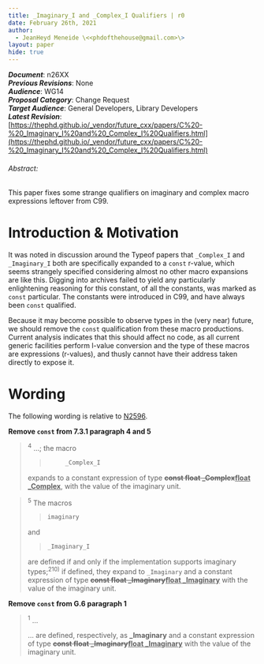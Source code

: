 ```yaml
---
title: _Imaginary_I and _Complex_I Qualifiers | r0
date: February 26th, 2021
author:
  - JeanHeyd Meneide \<<phdofthehouse@gmail.com>\>
layout: paper
hide: true
---
```


_**Document**_: n26XX  
_**Previous Revisions**_: None  
_**Audience**_: WG14  
_**Proposal Category**_: Change Request  
_**Target Audience**_: General Developers, Library Developers  
_**Latest Revision**_: [https://thephd.github.io/_vendor/future_cxx/papers/C%20-%20_Imaginary_I%20and%20_Complex_I%20Qualifiers.html](https://thephd.github.io/_vendor/future_cxx/papers/C%20-%20_Imaginary_I%20and%20_Complex_I%20Qualifiers.html)

<div class="text-center">
<h6>Abstract:</h6>
<p>
This paper fixes some strange qualifiers on imaginary and complex macro expressions leftover from C99.
</p>
</div>

<div class="pagebreak"></div>




# Introduction & Motivation

It was noted in discussion around the Typeof papers that `_Complex_I` and `_Imaginary_I` both are specifically expanded to a `const` r-value, which seems strangely specified considering almost no other macro expansions are like this. Digging into archives failed to yield any particularly enlightening reasoning for this constant, of all the constants, was marked as `const` particular. The constants were introduced in C99, and have always been `const` qualified.

Because it may become possible to observe types in the (very near) future, we should remove the `const` qualification from these macro productions. Current analysis indicates that this should affect no code, as all current generic facilities perform l-value conversion and the type of these macros are expressions (r-values), and thusly cannot have their address taken directly to expose it.




# Wording

The following wording is relative to [N2596](http://www.open-std.org/jtc1/sc22/wg14/www/docs/n2596.pdf).

**Remove `const` from 7.3.1 paragraph 4 and 5**

<blockquote>
<p><sup>4</sup> ...; the macro

> ```cpp
>      _Complex_I
> ```

expands to a constant expression of type <del><b>const float _Complex</b></del><ins><b>float _Complex</b></ins>, with the value of the imaginary unit.
</blockquote>

<blockquote>
<p><sup>5</sup> The macros

> ```cpp
> imaginary
> ```

and

> ```cpp
> _Imaginary_I
> ```

are defined if and only if the implementation supports imaginary types;<sup>210)</sup> if defined, they expand to `_Imaginary` and a constant expression of type <del><b>const float _Imaginary</b></del><ins><b>float _Imaginary</b></ins> with the value of the imaginary unit.
</blockquote>


**Remove `const` from G.6 paragraph 1**

<blockquote>
<p><sup>1</sup> ... <br/>

... are defined, respectively, as <b>_Imaginary</b> and a constant expression of type <del><b>const float _Imaginary</b></del><ins><b>float _Imaginary</b></ins> with the value of the imaginary unit.</p>
</blockquote>